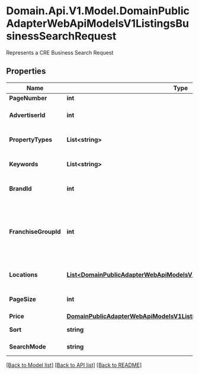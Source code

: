 # Domain.Api.V1.Model.DomainPublicAdapterWebApiModelsV1ListingsBusinessSearchRequest
Represents a CRE Business Search Request
## Properties

Name | Type | Description | Notes
------------ | ------------- | ------------- | -------------
**PageNumber** | **int** |  | [optional] 
**AdvertiserId** | **int** | AdvertiserId e.g. An Agency ID | [optional] 
**PropertyTypes** | **List&lt;string&gt;** | Listing property types | [optional] 
**Keywords** | **List&lt;string&gt;** | Search listings by keyword | [optional] 
**BrandId** | **int** | The franchise brand ID | [optional] 
**FranchiseGroupId** | **int** | The franchise group ID. A franchise group owns multiple franchise brands. | [optional] 
**Locations** | [**List&lt;DomainPublicAdapterWebApiModelsV1ListingsBusinessLocationSearch&gt;**](DomainPublicAdapterWebApiModelsV1ListingsBusinessLocationSearch.md) | Location search criteria | [optional] 
**PageSize** | **int** | Search results page size | [optional] 
**Price** | [**DomainPublicAdapterWebApiModelsV1ListingsBusinessPriceSearch**](DomainPublicAdapterWebApiModelsV1ListingsBusinessPriceSearch.md) |  | [optional] 
**Sort** | **string** | Sorting order | [optional] 
**SearchMode** | **string** | Search mode | [optional] 

[[Back to Model list]](../README.md#documentation-for-models) [[Back to API list]](../README.md#documentation-for-api-endpoints) [[Back to README]](../README.md)


